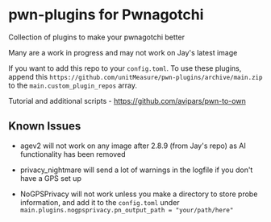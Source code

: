 # pwn-plugins for Pwnagotchi

Collection of plugins to make your pwnagotchi better

Many are a work in progress and may not work on Jay's latest image

If you want to add this repo to your ```config.toml```. To use these plugins, append this ```https://github.com/unitMeasure/pwn-plugins/archive/main.zip``` to the ```main.custom_plugin_repos``` array.

Tutorial and additional scripts - https://github.com/avipars/pwn-to-own 

## Known Issues

* agev2 will not work on any image after 2.8.9 (from Jay's repo) as AI functionality has been removed

* privacy_nightmare will send a lot of warnings in the logfile if you don't have a GPS set up

* NoGPSPrivacy will not work unless you make a directory to store probe information, and add it to the ```config.toml``` under ```main.plugins.nogpsprivacy.pn_output_path = "your/path/here"```